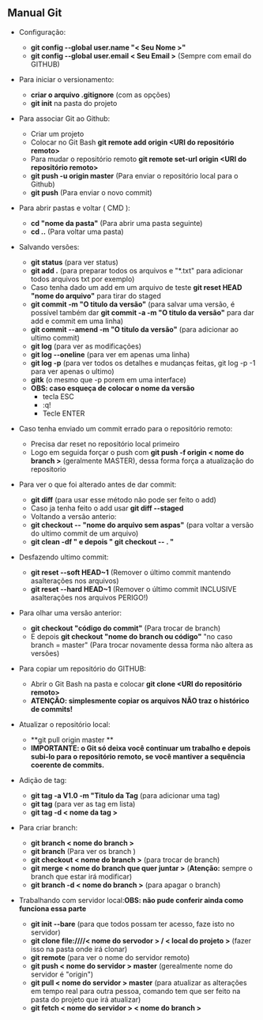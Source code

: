 ## Manual Git

* Configuração:
   * **git config --global user.name "< Seu Nome >"**
   * **git config --global user.email < Seu Email >** (Sempre com email do GITHUB)

* Para iniciar o versionamento:
    * **criar o arquivo .gitignore** (com as opções)
    * **git init** na pasta do projeto

* Para associar Git ao Github:
    * Criar um projeto 
    * Colocar no Git Bash **git remote add origin <URI do repositório remoto>** 
    * Para mudar o repositório remoto **git remote set-url origin <URI do repositório remoto>**
    * **git push -u origin master** (Para enviar o repositório local para o Github)
    * **git push** (Para enviar o novo commit)

* Para abrir pastas e voltar ( CMD ):
    * **cd "nome da pasta"** (Para abrir uma pasta seguinte)
    * **cd ..** (Para voltar uma pasta)

* Salvando versões:
    * **git status** (para ver status)
    * **git add .** (para preparar todos os arquivos e "*.txt" para adicionar todos arquivos txt por exemplo)
    * Caso tenha dado um add em um arquivo de teste **git reset HEAD "nome do arquivo"** para tirar do staged
    * **git commit -m "O titulo da versão"** (para salvar uma versão, é possível também dar **git commit -a -m "O titulo da versão"** para dar add e commit em uma linha)
    * **git commit --amend -m "O titulo da versão"** (para adicionar ao ultimo commit)
    * **git log** (para ver as modificações)
    * **git log --oneline** (para ver em apenas uma linha)
    * **git log -p** (para ver todos os detalhes e mudanças feitas, git log -p -1 para ver apenas o ultimo)
    * **gitk** (o mesmo que -p porem em uma interface)
    * **OBS: caso esqueça de colocar o nome da versão** 
      * tecla ESC
      * :q!
      * Tecle ENTER
      
* Caso tenha enviado um commit errado para o repositório remoto:
  * Precisa dar reset no repositório local primeiro 
  * Logo em seguida forçar o push com **git push -f origin < nome do branch >** (geralmente MASTER), dessa forma força a atualização do repositorio
  

* Para ver o que foi alterado antes de dar commit:
    * **git diff** (para usar esse método não pode ser feito o add)
    * Caso ja tenha feito o add usar **git diff --staged**
    * Voltando a versão anterio:
    * **git checkout -- "nome do arquivo sem aspas"** (para voltar a versão do ultimo commit de um arquivo)
    * **git clean -df " e depois " git checkout -- . "**

* Desfazendo ultimo commit:
    * **git reset --soft HEAD~1** (Remover o último commit mantendo asalterações nos arquivos)
    * **git reset --hard HEAD~1** (Remover o último commit INCLUSIVE asalterações nos arquivos PERIGO!)

* Para olhar uma versão anterior:
    * **git checkout "código do commit"** (Para trocar de branch)
    *  E depois **git checkout "nome do branch ou código"** "no caso branch = master" (Para trocar novamente dessa forma não altera as versões)

* Para copiar um repositório do GITHUB:
    * Abrir o Git Bash na pasta e colocar **git clone <URI do repositório remoto>**
    * **ATENÇÃO: simplesmente copiar os arquivos NÃO traz o histórico de commits!**

* Atualizar o repositório local:
    * **git pull origin master **
    * **IMPORTANTE: o Git só deixa você continuar um trabalho e depois subi-lo para o repositório remoto, se você mantiver a sequência coerente de commits.**

* Adição de tag:
    * **git tag -a V1.0 -m "Titulo da Tag** (para adicionar uma tag)
    * **git tag** (para ver as tag em lista)
    * **git tag -d < nome da tag >**

* Para criar branch: 
    * **git branch < nome do branch >**
    * **git branch** (Para ver os branch )
    * **git checkout < nome do branch >** (para trocar de branch)
    * **git merge < nome do branch que quer juntar >** (**Atenção:** sempre o branch que estar irá modificar)
    * **git branch -d < nome do branch >** (para apagar o branch)

* Trabalhando com servidor local:**OBS: não pude conferir ainda como funciona essa parte**
    * **git init --bare** (para que todos possam ter acesso, faze isto no servidor)
    * **git clone file:////< nome do servodor > / < local do projeto >** (fazer isso na pasta onde irá clonar)
    * **git remote** (para ver o nome do servidor remoto)
    * **git push < nome do servidor > master** (gerealmente nome do servidor é "origin")
    * **git pull < nome do servidor > master** (para atualizar as alterações em tempo real para outra pessoa, comando tem que ser feito na pasta do projeto que irá atualizar)
    * **git fetch < nome do servidor > < nome do branch >** 

